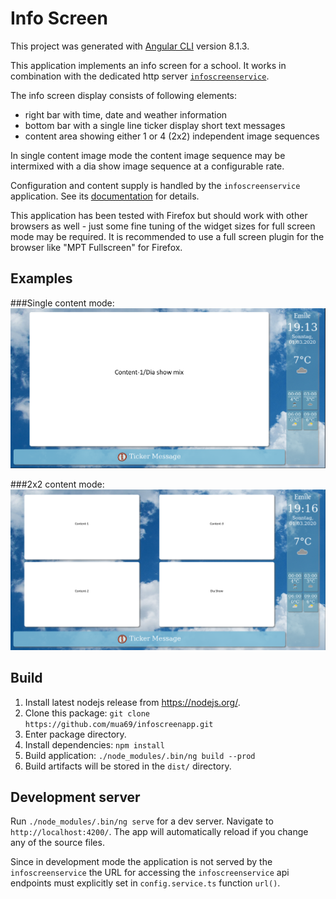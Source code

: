 # Info Screen

This project was generated with [Angular CLI](https://github.com/angular/angular-cli) version 8.1.3.

This application implements an info screen for a school.
It works in combination with the dedicated http server [`infoscreenservice`](https://github.com/mua69/infoscreenservice).

The info screen display consists of following elements:
* right bar with time, date and weather information
* bottom bar with a single line ticker display short text messages
* content area showing either 1 or 4 (2x2) independent image sequences 

In single content image mode the content image sequence may be intermixed with a dia show image sequence at a configurable rate. 

Configuration and content supply is handled by the `infoscreenservice` application. See its [documentation](https://github.com/mua69/infoscreenservice) for details.

This application has been tested with Firefox but should work with other browsers as well - 
just some fine tuning of the widget sizes for full screen mode may be required.
It is recommended to use a full screen plugin for the browser like "MPT Fullscreen" for Firefox.

## Examples

###Single content mode:
![Screen Config 1](demo1.png)

###2x2 content mode:
![Screen Config 4](demo4.png)

## Build

1. Install latest nodejs release from https://nodejs.org/.
1. Clone this package: `git clone https://github.com/mua69/infoscreenapp.git`
1. Enter package directory.
1. Install dependencies: `npm install`
1. Build application: `./node_modules/.bin/ng build --prod`
1. Build artifacts will be stored in the `dist/` directory.

## Development server

Run `./node_modules/.bin/ng serve` for a dev server. Navigate to `http://localhost:4200/`.
The app will automatically reload if you change any of the source files. 

Since in development mode the application is not served by the `infoscreenservice` the URL for accessing the `infoscreenservice`
api endpoints must explicitly set in `config.service.ts` function `url()`. 
